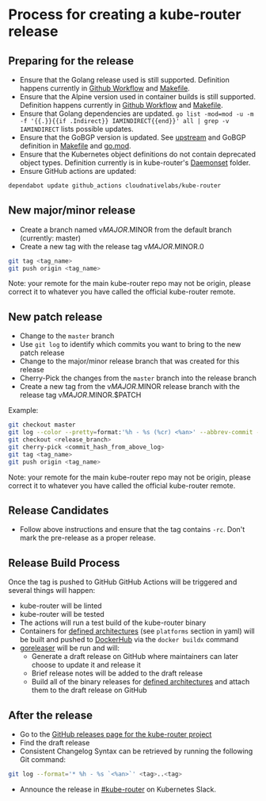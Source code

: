 # Process for creating a kube-router release

## Preparing for the release

* Ensure that the Golang release used is still supported. Definition happens currently in
  [Github Workflow](.github/workflow/ci.yml) and [Makefile](Makefile).
* Ensure that the Alpine version used in container builds is still supported. Definition happens currently in
  [Github Workflow](.github/workflow/ci.yml) and [Makefile](Makefile).
* Ensure that Golang dependencies are updated.
  `go list -mod=mod -u -m -f '{{.}}{{if .Indirect}} IAMINDIRECT{{end}}' all | grep -v IAMINDIRECT` lists possible
  updates.
* Ensure that the GoBGP version is updated. See [upstream](https://github.com/osrg/gobgp/releases) and GoBGP definition
  in [Makefile](Makefile) and [go.mod](go.mod).
* Ensure that the Kubernetes object definitions do not contain deprecated object types. Definition currently is in
  kube-router's [Daemonset](daemonset) folder.
* Ensure GitHub actions are updated:
```sh
dependabot update github_actions cloudnativelabs/kube-router
```

## New major/minor release

* Create a branch named v$MAJOR.$MINOR from the default branch (currently: master)
* Create a new tag with the release tag v$MAJOR.$MINOR.0

```sh
git tag <tag_name>
git push origin <tag_name>
```

Note: your remote for the main kube-router repo may not be origin, please correct it to whatever you have called the
official kube-router remote.

## New patch release

* Change to the `master` branch
* Use `git log` to identify which commits you want to bring to the new patch release
* Change to the major/minor release branch that was created for this release
* Cherry-Pick the changes from the `master` branch into the release branch
* Create a new tag from the v$MAJOR.$MINOR release branch with the release tag v$MAJOR.$MINOR.$PATCH

Example:

```sh
git checkout master
git log --color --pretty=format:'%h - %s (%cr) <%an>' --abbrev-commit --decorate
git checkout <release_branch>
git cherry-pick <commit_hash_from_above_log>
git tag <tag_name>
git push origin <tag_name>
```

Note: your remote for the main kube-router repo may not be origin, please correct it to whatever you have called the
official kube-router remote.

## Release Candidates

* Follow above instructions and ensure that the tag contains `-rc`. Don't mark the pre-release as a proper release.

## Release Build Process

Once the tag is pushed to GitHub GitHub Actions will be triggered and several things will happen:

* kube-router will be linted
* kube-router will be tested
* The actions will run a test build of the kube-router binary
* Containers for [defined architectures](https://github.com/cloudnativelabs/kube-router/blob/master/.github/workflows/ci.yml)
  (see `platforms` section in yaml) will be built and pushed to
  [DockerHub](https://hub.docker.com/r/cloudnativelabs/kube-router) via the `docker buildx` command
* [goreleaser](https://goreleaser.com) will be run and will:
  * Generate a draft release on GitHub where maintainers can later choose to update it and release it
  * Brief release notes will be added to the draft release
  * Build all of the binary releases for [defined architectures](https://github.com/cloudnativelabs/kube-router/blob/master/.goreleaser.yml)
    and attach them to the draft release on GitHub

## After the release

* Go to the [GitHub releases page for the kube-router project](https://github.com/cloudnativelabs/kube-router/releases)
* Find the draft release
* Consistent Changelog Syntax can be retrieved by running the following Git command:

```sh
git log --format='* %h - %s `<%an>`' <tag>..<tag>
```

* Announce the release in [#kube-router](https://app.slack.com/client/T09NY5SBT/C8DCQGTSB) on Kubernetes Slack.
